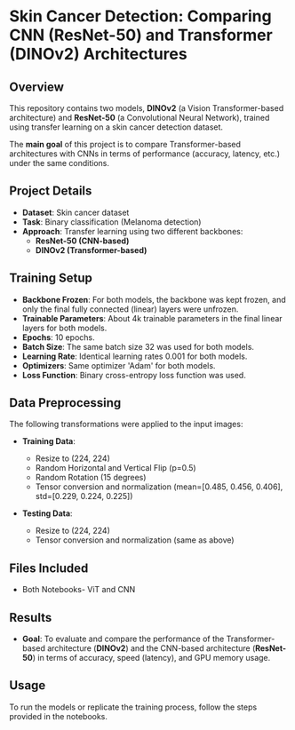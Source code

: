 # Skin Cancer Detection: Comparing CNN (ResNet-50) and Transformer (DINOv2) Architectures

## Overview
This repository contains two models, **DINOv2** (a Vision Transformer-based architecture) and **ResNet-50** (a Convolutional Neural Network), trained using transfer learning on a skin cancer detection dataset. 

The **main goal** of this project is to compare Transformer-based architectures with CNNs in terms of performance (accuracy, latency, etc.) under the same conditions.

## Project Details
- **Dataset**: Skin cancer dataset
- **Task**: Binary classification (Melanoma detection)
- **Approach**: Transfer learning using two different backbones:
  - **ResNet-50 (CNN-based)**
  - **DINOv2 (Transformer-based)**

## Training Setup
- **Backbone Frozen**: For both models, the backbone was kept frozen, and only the final fully connected (linear) layers were unfrozen.
- **Trainable Parameters**: About 4k trainable parameters in the final linear layers for both models.
- **Epochs**: 10 epochs.
- **Batch Size**: The same batch size 32 was used for both models.
- **Learning Rate**: Identical learning rates 0.001 for both models.
- **Optimizers**: Same optimizer 'Adam' for both models.
- **Loss Function**: Binary cross-entropy loss function was used.

## Data Preprocessing
The following transformations were applied to the input images:

- **Training Data**:
  - Resize to (224, 224)
  - Random Horizontal and Vertical Flip (p=0.5)
  - Random Rotation (15 degrees)
  - Tensor conversion and normalization (mean=[0.485, 0.456, 0.406], std=[0.229, 0.224, 0.225])
  
- **Testing Data**:
  - Resize to (224, 224)
  - Tensor conversion and normalization (same as above)

## Files Included
- Both Notebooks- ViT and CNN

## Results
- **Goal**: To evaluate and compare the performance of the Transformer-based architecture (**DINOv2**) and the CNN-based architecture (**ResNet-50**) in terms of accuracy, speed (latency), and GPU memory usage.

## Usage
To run the models or replicate the training process, follow the steps provided in the notebooks.
